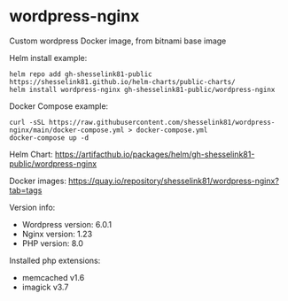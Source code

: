 # wordpress-nginx

Custom wordpress Docker image, from bitnami base image

Helm install example:

```console
helm repo add gh-shesselink81-public https://shesselink81.github.io/helm-charts/public-charts/
helm install wordpress-nginx gh-shesselink81-public/wordpress-nginx
```

Docker Compose example:

```console
curl -sSL https://raw.githubusercontent.com/shesselink81/wordpress-nginx/main/docker-compose.yml > docker-compose.yml
docker-compose up -d
```

Helm Chart:
<https://artifacthub.io/packages/helm/gh-shesselink81-public/wordpress-nginx>

Docker images:
<https://quay.io/repository/shesselink81/wordpress-nginx?tab=tags>

Version info:

* Wordpress version:  6.0.1
* Nginx version:      1.23
* PHP version:        8.0

Installed php extensions:

* memcached v1.6
* imagick v3.7
